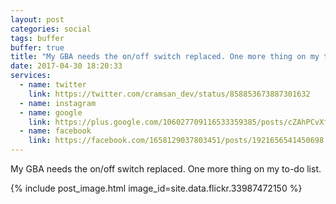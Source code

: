 ```yaml
---
layout: post
categories: social
tags: buffer
buffer: true
title: "My GBA needs the on/off switch replaced. One more thing on my to-do list."
date: 2017-04-30 18:20:33
services: 
  - name: twitter
    link: https://twitter.com/cramsan_dev/status/858853673887301632
  - name: instagram
  - name: google
    link: https://plus.google.com/106027709116533359385/posts/cZAhPCvXfvA
  - name: facebook
    link: https://facebook.com/1658129037803451/posts/1921656541450698
---
```


My GBA needs the on/off switch replaced. One more thing on my to-do list.

{% include post_image.html image_id=site.data.flickr.33987472150 %}
